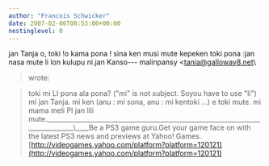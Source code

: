 ```yaml
---
author: "Francois Schwicker"
date: 2007-02-06T08:53:00+00:00
nestinglevel: 0
---
```

jan Tanja o, toki !o kama pona ! sina ken musi mute kepeken toki pona :jan nasa mute li lon kulupu ni.jan Kanso---
 malinpansy <[tania@galloway8.net](mailto://tania@galloway8.net)\
> wrote:

> toki mi LI pona ala pona? ("mi" is not subject. Soyou have to use "li")
> mi jan Tanja. mi ken (anu : mi sona, anu : mi kentoki ...) e toki mute. mi mama meli PI
> jan lili mute.\_\_\_\_\_\_\_\_\_\_\_\_\_\_\_\_\_\_\_\_\_\_\_\_\_\_\_\_\_\_\_\_\_\_\_\_\_\_\_\_\_\_\_\_\_\_\_\_\_\_\_\_\_\_\_\_\_\_\_\_\_\_\_\_\_\_\_\_\_\_\_\_\_\_\_\_\_\_\_\_\\\_\_\_\_Be a PS3 game guru.Get your game face on with the latest PS3 news and previews at Yahoo! Games.[http://videogames.yahoo.com/platform?platform=120121](http://videogames.yahoo.com/platform?platform=120121)